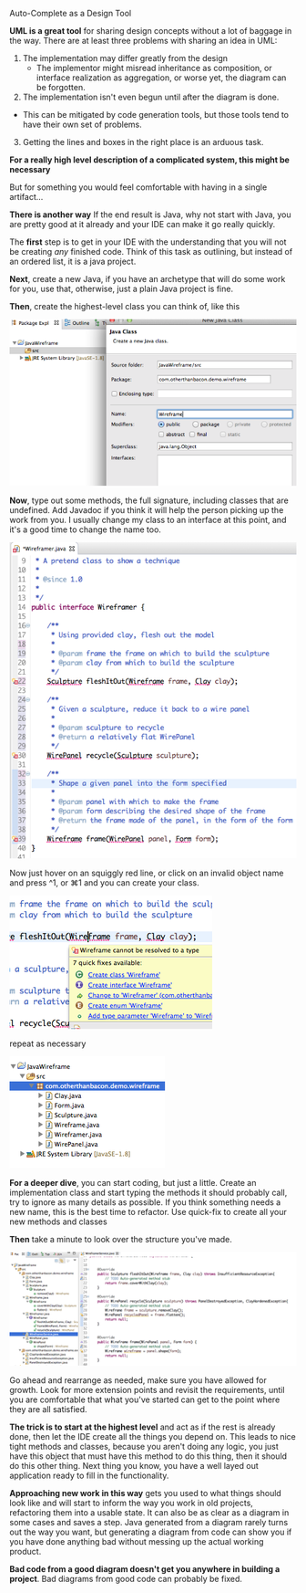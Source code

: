 Auto-Complete as a Design Tool

**UML is a great tool** for sharing design concepts without a lot of baggage in the way. There are at least three problems with sharing an idea in UML:

1. The implementation may differ greatly from the design
   * The implementor might misread inheritance as composition, or interface realization as aggregation, or worse yet, the diagram can be forgotten.
2. The implementation isn't even begun until after the diagram is done.
  * This can be mitigated by code generation tools, but those tools tend to have their own set of problems.
3. Getting the lines and boxes in the right place is an arduous task.

**For a really high level description of a complicated system, this might be necessary**

But for something you would feel comfortable with having in a single artifact...

**There is another way**
If the end result is Java, why not start with Java, you are pretty good at it already and your IDE can make it go really quickly.

The **first** step is to get in your IDE with the understanding that you will not be creating *any* finished code. Think of this task as outlining, but instead of an ordered list, it is a java project.

**Next**, create a new Java, if you have an archetype that will do some work for you, use that, otherwise, just a plain Java project is fine.

**Then**, create the highest-level class you can think of, like this

![new class dialog in Eclipse](images/newClass.png)

**Now**, type out some methods, the full signature, including classes that are undefined. Add Javadoc if you think it will help the person picking up the work from you. I usually change my class to an interface at this point, and it's a good time to change the name too.

 ![non-compiling interface](images/brokenCode.png)

Now just hover on an squiggly red line, or click on an invalid object name and press ^1, or ⌘1 and you can create your class.

![quick-fix creates classes for you](images/quickFix.png)

repeat as necessary

![classes created in under a minute](images/classList.png)

**For a deeper dive**, you can start coding, but just a little. Create an implementation class and start typing the methods it should probably call, try to ignore as many details as possible. If you think something needs a new name, this is the best time to refactor. Use quick-fix to create all your new methods and classes

**Then** take a minute to look over the structure you've made.

![structure and code](images/wireframerStructure.png)

Go ahead and rearrange as needed, make sure you have allowed for growth. Look for more extension points and revisit the requirements, until you are comfortable that what you've started can get to the point where they are all satisfied.


**The trick is to start at the highest level** and act as if the rest is already done, then let the IDE create all the things you depend on. This leads to nice tight methods and classes, because you aren't doing any logic, you just have this object that must have this method to do this thing, then it should do this other thing. Next thing you know, you have a well layed out application ready to fill in the functionality.

**Approaching new work in this way** gets you used to what things should look like and will start to inform the way you work in old projects, refactoring them into a usable state. It can also be as clear as a diagram in some cases and saves a step. Java generated from a diagram rarely turns out the way you want, but generating a diagram from code can show you if you have done anything bad without messing up the actual working product.

**Bad code from a good diagram doesn't get you anywhere in building a project**. Bad diagrams from good code can probably be fixed.
